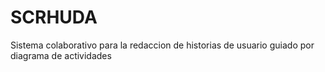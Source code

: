 # SCRHUDA
Sistema colaborativo para la redaccion de historias de usuario guiado por diagrama de actividades
